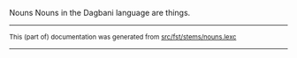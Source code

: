Nouns
Nouns in the Dagbani language are things.

* * *

<small>This (part of) documentation was generated from [src/fst/stems/nouns.lexc](https://github.com/giellalt/lang-dag/blob/main/src/fst/stems/nouns.lexc)</small>

---

